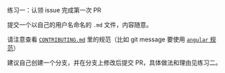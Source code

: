 练习一：认领 issue 完成第一次 PR

提交一个以自己的用户名命名的 `.md` 文件，内容随意。

请注意查看 [`CONTRIBUTING.md`](https://github.com/FrogDar/code-contributing-practice/blob/main/CONTRIBUTING.md) 里的规范（比如 git message 要使用 [`angular` 规范](https://github.com/angular/angular/blob/main/CONTRIBUTING.md)）

建议自己创建一个分支，并在分支上修改后提交 PR，具体做法和理由见练习二。
